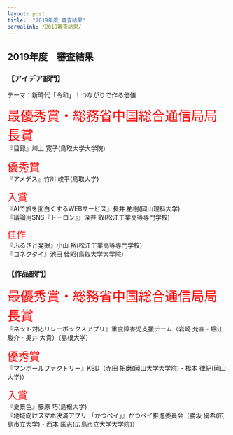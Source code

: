 ```yaml
---
layout: post
title:  "2019年度 審査結果"
permalink: /2019審査結果/
---
```


## 2019年度　審査結果 
### **【アイデア部門】**
テーマ：新時代「令和」！つながりで作る価値

<span style="color:red; font-size: 30px;">最優秀賞・総務省中国総合通信局局長賞</span> <br>
『目録』川上 寛子(鳥取大学大学院)

<span style="color:red; font-size: 25px;">優秀賞</span> <br>
『アメデス』竹川 峻平(鳥取大学)

<span style="color:red; font-size: 23px;">入賞</span> <br>
『AIで旅を面白くするWEBサービス』長井 祐樹(岡山理科大学) <br>
『議論用SNS『トーロン』』深井 叡(松江工業高等専門学校)

<span style="color:red; font-size: 21px;">佳作</span> <br>
『ふるさと発掘』小山 裕(松江工業高等専門学校) <br>
『コネクタイ』池田 佳昭(鳥取大学大学院)

<div class="space"> </div>

### **【作品部門】**
<span style="color:red; font-size: 30px;">最優秀賞・総務省中国総合通信局局長賞</span> <br>
『ネット対応リレーボックスアプリ』重度障害児支援チーム（岩崎 允宣・堀江 駿介・奥井 大貴）（島根大学）

<span style="color:red; font-size: 25px;">優秀賞</span> <br>
『マンホールファクトリー』KBD（赤田 拓磨(岡山大学大学院)・橋本 律紀(岡山大学)）

<span style="color:red; font-size: 23px;">入賞</span> <br>
『夏景色』藤原 巧(島根大学) <br>
『地域向けスマホ決済アプリ 「かつペイ」』かつペイ推進委員会（勝坂 優希(広島市立大学)・西本 匡志(広島市立大学大学院)） <br>

<div class="space"> </div>
